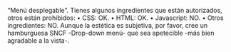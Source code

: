 “Menú desplegable”. Tienes algunos ingredientes que están autorizados,
otros están prohibidos:
    • CSS: OK.
    • HTML: OK.
    • Javascript: NO.
    • Otros ingredientes: NO.
Aunque la estética es subjetiva, por favor, cree un hamburguesa SNCF -Drop-down menú- que sea apetecible -más bien agradable a la vista-.